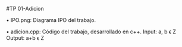 #TP 01-Adicion

• IPO.png: Diagrama IPO del trabajo.

• adicion.cpp: Código del trabajo, desarrollado en c++. 
  Input: a, b ϵ Z
  Output: a+b ϵ Z
